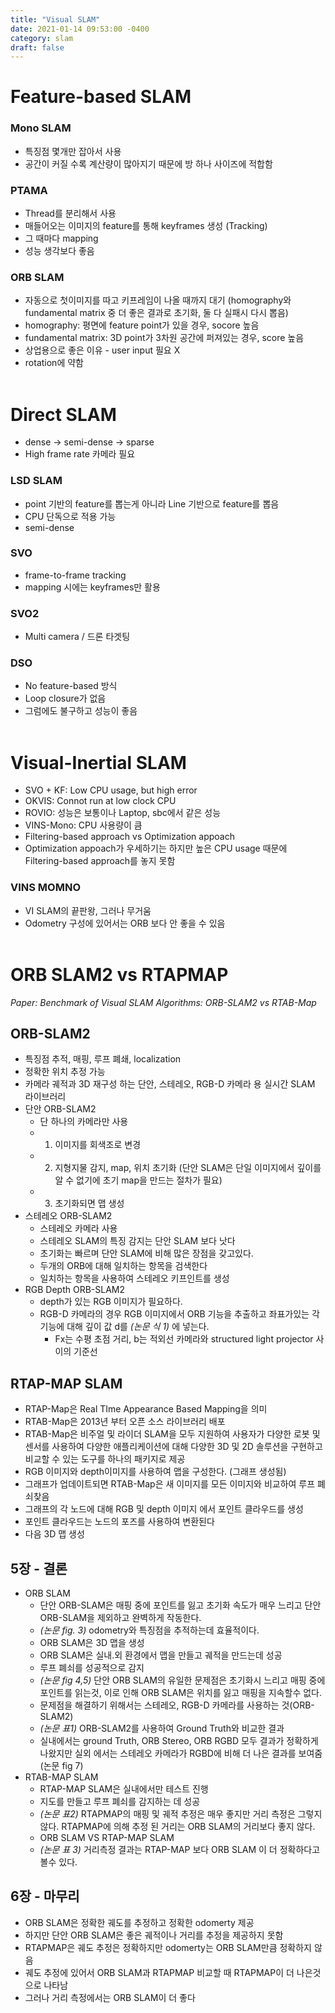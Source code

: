 ```yaml
---
title: "Visual SLAM"
date: 2021-01-14 09:53:00 -0400
category: slam
draft: false
---
```



# Feature-based SLAM
### **Mono SLAM**
- 특징점 몇개만 잡아서 사용
- 공간이 커질 수록 계산량이 많아지기 때문에 방 하나 사이즈에 적합함

### **PTAMA**
- Thread를 분리해서 사용
- 매들어오는 이미지의 feature를 통해 keyframes 생성 (Tracking)
- 그 때마다 mapping
- 성능 생각보다 좋음

### **ORB SLAM**
- 자동으로 첫이미지를 따고 키프레임이 나올 때까지 대기 (homography와 fundamental matrix 중 더 좋은 결과로 초기화, 둘 다 실패시 다시 뽑음)
- homography: 평면에 feature point가 있을 경우, socore 높음
- fundamental matrix: 3D point가 3차원 공간에 퍼져있는 경우, score 높음
- 상업용으로 좋은 이유 - user input 필요 X
- rotation에 약함
<br/><br/>

# Direct SLAM
- dense -> semi-dense -> sparse
- High frame rate 카메라 필요

### **LSD SLAM**
- point 기반의 feature를 뽑는게 아니라 Line 기반으로 feature를 뽑음
- CPU 단독으로 적용 가능
- semi-dense

### **SVO**
- frame-to-frame tracking
- mapping 시에는 keyframes만 활용

### **SVO2**
- Multi camera / 드론 타겟팅

### **DSO**
- No feature-based 방식
- Loop closure가 없음
- 그럼에도 불구하고 성능이 좋음
<br/><br/>

# Visual-Inertial SLAM
- SVO + KF: Low CPU usage, but high error
- OKVIS: Connot run at low clock CPU
- ROVIO: 성능은 보통이나 Laptop, sbc에서 같은 성능
- VINS-Mono: CPU 사용량이 큼
- Filtering-based approach vs Optimization appoach
- Optimization appoach가 우세하기는 하지만 높은 CPU usage 때문에 Filtering-based approach를 놓지 못함

### VINS MOMNO
- VI SLAM의 끝판왕, 그러나 무거움
- Odometry 구성에 있어서는 ORB 보다 안 좋을 수 있음
<br/><br/>
# ORB SLAM2 vs RTAPMAP
*Paper: Benchmark of Visual SLAM Algorithms: ORB-SLAM2 vs RTAB-Map*
## **ORB-SLAM2**
- 특징점 추적, 매핑, 루프 폐쇄, localization
- 정확한 위치 추정 가능
- 카메라 궤적과 3D 재구성 하는 단안, 스테레오, RGB-D 카메라 용 실시간 SLAM 라이브러리
- 단안 ORB-SLAM2
	- 단 하나의 카메라만 사용
	- 1. 이미지를 회색조로 변경
	- 2. 지형지물 감지, map, 위치 초기화 (단안 SLAM은 단일 이미지에서 깊이를 알 수 없기에 초기 map을 만드는 절차가 필요)
	- 3. 초기화되면 맵 생성
- 스테레오 ORB-SLAM2
	- 스테레오 카메라 사용
	- 스테레오 SLAM의 특징 감지는 단안 SLAM 보다 낫다
	- 초기화는 빠르며 단안 SLAM에 비해 많은 장점을 갖고있다.
	- 두개의 ORB에 대해 일치하는 항목을 검색한다
	- 일치하는 항목을 사용하여 스테레오 키프인트를 생성
- RGB Depth ORB-SLAM2
	- depth가 있는 RGB 이미지가 필요하다.
	- RGB-D 카메라의 경우 RGB 이미지에서 ORB 기능을 추출하고 좌표가있는 각 기능에 대해 깊이 값 d를 *(논문 식 1)* 에 넣는다.
		- Fx는 수평 초점 거리, b는 적외선 카메라와 structured light projector 사이의 기준선
## **RTAP-MAP SLAM**
- RTAP-Map은 Real TIme Appearance Based Mapping을 의미
- RTAB-Map은 2013년 부터 오픈 소스 라이브러리 배포
- RTAB-Map은 비주얼 및 라이더 SLAM을 모두 지원하여 사용자가 다양한 로봇 및 센서를 사용하여 다양한 애플리케이션에 대해 다양한 3D 및 2D 솔루션을 구현하고 
비교할 수 있는 도구를 하나의 패키지로 제공
- RGB 이미지와 depth이미지를 사용하여 맵을 구성한다. (그래프 생성됨)
- 그래프가 업데이트되면 RTAB-Map은 새 이미지를 모든 이미지와 비교하여 루프 폐쇠찾음
- 그래프의 각 노드에 대해 RGB 및 depth 이미지 에서 포인트 클라우드를 생성
- 포인트 클라우드는 노드의 포즈를 사용하여 변환된다
- 다음 3D 맵 생성
## **5장 - 결론**
- ORB SLAM
	-  단안 ORB-SLAM은 매핑 중에 포인트를 잃고 초기화 속도가 매우 느리고 단안 ORB-SLAM을 제외하고 완벽하게 작동한다.
	- *(논문 fig. 3)* odometry와 특징점을 추적하는데 효율적이다.
	- ORB SLAM은 3D 맵을 생성
	- ORB SLAM은 실내.외 환경에서 맵을 만들고 궤적을 만드는데 성공
	- 루프 폐쇠를 성공적으로 감지
	- *(논문 fig 4,5)* 단안 ORB SLAM의 유일한 문제점은 초기화시 느리고 매핑 중에 포인트를 읽는것, 이로 인해 ORB SLAM은 위치를 잃고 매핑을 지속할수 없다.
	- 문제점을 해결하기 위해서는 스테레오, RGB-D 카메라를 사용하는 것(ORB-SLAM2)
	- *(논문 표1)* ORB-SLAM2를 사용하여 Ground Truth와 비교한 결과
	- 실내에서는 ground Truth, ORB Stereo, ORB RGBD 모두 결과가 정확하게 나왔지만 실외 에서는 스테레오 카메라가 RGBD에 비해 더 나은 결과를 보여줌 (논문 fig 7)
- RTAB-MAP SLAM
	- RTAP-MAP SLAM은 실내에서만 테스트 진행
	- 지도를 만들고 루프 폐쇠를 감지하는 데 성공
	- *(논문 표2)* RTAPMAP의 매핑 및 궤적 추정은 매우 좋지만 거리 측정은 그렇지 않다. RTAPMAP에 의해 추정 된 거리는 ORB SLAM의 거리보다 좋지 않다.
	- ORB SLAM  VS RTAP-MAP SLAM
	- *(논문 표 3)* 거리측정 결과는 RTAP-MAP 보다 ORB SLAM 이 더 정확하다고 볼수 있다. 
## **6장 - 마무리**
- ORB SLAM은 정확한 궤도를 추정하고 정확한 odomerty 제공
- 하지만 단안 ORB SLAM은 좋은 궤적이나 거리를 추정을 제공하지 못함
- RTAPMAP은 궤도 추정은 정확하지만 odomerty는 ORB SLAM만큼 정확하지 않음
- 궤도 추정에 있어서 ORB SLAM과 RTAPMAP 비교할 때 RTAPMAP이 더 나은것으로 나타남
- 그러나 거리 측정에서는 ORB SLAM이 더 좋다